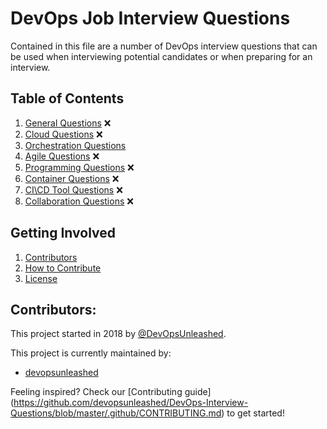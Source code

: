 # DevOps Job Interview Questions

Contained in this file are a number of DevOps interview questions that can be used when interviewing potential candidates or when preparing for an interview. 

## Table of Contents

  1. [General Questions](questions/general-questions.md) :x:
  1. [Cloud Questions](questions/cloud-questions.md) :x:
  1. [Orchestration Questions](questions/orchestration-questions.md)
  1. [Agile Questions](questions/agile-questions.md) :x:
  1. [Programming Questions](questions/programming-questions.md) :x:
  1. [Container Questions](questions/containers-questions.md) :x:
  1. [CI\CD Tool Questions](questions/ci-cd-questions.md) :x:
  1. [Collaboration Questions](questions/collaboration-questions.md) :x:

## Getting Involved

  1. [Contributors](https://github.com/devopsunleashed/DevOps-Interview-Questions/blob/master/CONTRIBUTORS.md)
  1. [How to Contribute](https://github.com/devopsunleashed/DevOps-Interview-Questions/blob/master/.github/CONTRIBUTING.md)
  1. [License](https://github.com/devopsunleashed/DevOps-Interview-Questions/blob/master/LICENSE.md)

## Contributors:

This project started in 2018 by [@DevOpsUnleashed](https://twitter.com/devopsunleashed).

This project is currently maintained by:

- [devopsunleashed](https://github.com/devopsunleashed)

Feeling inspired? Check our [Contributing guide]
(https://github.com/devopsunleashed/DevOps-Interview-Questions/blob/master/.github/CONTRIBUTING.md) to get started!
